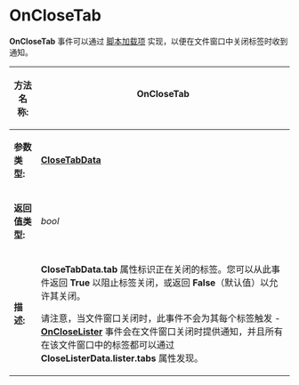 # OnCloseTab

**OnCloseTab** 事件可以通过 [脚本加载项](/Manual/scripting/script_add-ins/README.zh.md) 实现，以便在文件窗口中关闭标签时收到通知。

<table>
<thead><tr><th>

**方法名称:**</th><th>
OnCloseTab
</th></tr></thead><tbody><tr><td>

**参数类型:**</td><td>

**[CloseTabData](../scripting_objects/closetabdata.zh.md)**
</td></tr><tr><td>

**返回值类型:**</td><td>

*bool*
</td></tr><tr><td>

**描述:**</td><td>

**CloseTabData.tab** 属性标识正在关闭的标签。您可以从此事件返回 **True** 以阻止标签关闭，或返回 **False**（默认值）以允许其关闭。

请注意，当文件窗口关闭时，此事件不会为其每个标签触发 - **[OnCloseLister](oncloselister.zh.md)** 事件会在文件窗口关闭时提供通知，并且所有在该文件窗口中的标签都可以通过 **CloseListerData.lister.tabs** 属性发现。
</td></tr></tbody>
</table>
